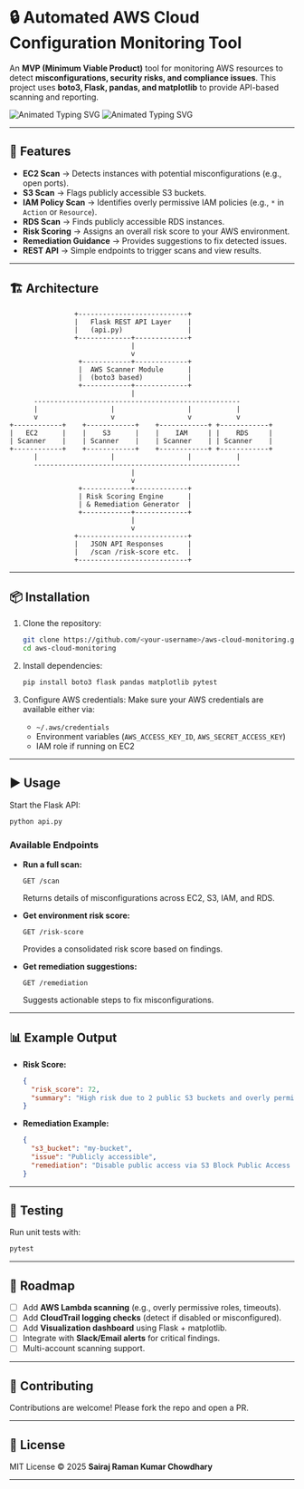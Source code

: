 # 🔒 Automated AWS Cloud Configuration Monitoring Tool

An **MVP (Minimum Viable Product)** tool for monitoring AWS resources to detect **misconfigurations, security risks, and compliance issues**.
This project uses **boto3, Flask, pandas, and matplotlib** to provide API-based scanning and reporting.

<img src="https://readme-typing-svg.herokuapp.com?font=Fira+Code&weight=600&size=22&pause=1000&color=F7B42C&background=FFFFFF00&center=true&vCenter=true&width=600&lines=By+Sairaj+Chowdhary;" alt="Animated Typing SVG" />

<img src="https://readme-typing-svg.herokuapp.com?font=Fira+Code&weight=600&size=32&pause=1300&color=C0C0C0&background=FFFFFF00&center=true&vCenter=true&width=600&lines=One+of+the+most+common+causes+of+data+breaches+in+cloud+environments+is+publicly+accessible+S3+buckets;But+With+this+tool;A+company’s+security+team+can+scan+and+immediately+see+if+any+S3+buckets+are+publicly+exposed." alt="Animated Typing SVG" />

---

## 🚀 Features

* **EC2 Scan** → Detects instances with potential misconfigurations (e.g., open ports).
* **S3 Scan** → Flags publicly accessible S3 buckets.
* **IAM Policy Scan** → Identifies overly permissive IAM policies (e.g., `*` in `Action` or `Resource`).
* **RDS Scan** → Finds publicly accessible RDS instances.
* **Risk Scoring** → Assigns an overall risk score to your AWS environment.
* **Remediation Guidance** → Provides suggestions to fix detected issues.
* **REST API** → Simple endpoints to trigger scans and view results.

---

## 🏗️ Architecture

```text
                +---------------------------+
                |   Flask REST API Layer    |
                |   (api.py)                |
                +-------------+-------------+
                              |
                              v
                 +------------+-------------+
                 |  AWS Scanner Module      |
                 |  (boto3 based)           |
                 +------------+-------------+
                              |
      ---------------------------------------------------
      |                  |                  |           |
      v                  v                  v           v
+------------+    +------------+    +------------+ +------------+
|   EC2      |    |    S3      |    |    IAM     | |    RDS     |
| Scanner    |    | Scanner    |    | Scanner    | | Scanner    |
+------------+    +------------+    +------------+ +------------+
      |                  |                  |           |
      ---------------------------------------------------
                              |
                              v
                 +------------+-------------+
                 | Risk Scoring Engine      |
                 | & Remediation Generator  |
                 +------------+-------------+
                              |
                              v
                +---------------------------+
                |   JSON API Responses      |
                |   /scan /risk-score etc.  |
                +---------------------------+
```

---

## 📦 Installation

1. Clone the repository:

   ```bash
   git clone https://github.com/<your-username>/aws-cloud-monitoring.git
   cd aws-cloud-monitoring
   ```

2. Install dependencies:

   ```bash
   pip install boto3 flask pandas matplotlib pytest
   ```

3. Configure AWS credentials:
   Make sure your AWS credentials are available either via:

   * `~/.aws/credentials`
   * Environment variables (`AWS_ACCESS_KEY_ID`, `AWS_SECRET_ACCESS_KEY`)
   * IAM role if running on EC2

---

## ▶️ Usage

Start the Flask API:

```bash
python api.py
```

### Available Endpoints

* **Run a full scan:**

  ```
  GET /scan
  ```

  Returns details of misconfigurations across EC2, S3, IAM, and RDS.

* **Get environment risk score:**

  ```
  GET /risk-score
  ```

  Provides a consolidated risk score based on findings.

* **Get remediation suggestions:**

  ```
  GET /remediation
  ```

  Suggests actionable steps to fix misconfigurations.

---

## 📊 Example Output

* **Risk Score:**

  ```json
  {
    "risk_score": 72,
    "summary": "High risk due to 2 public S3 buckets and overly permissive IAM policy"
  }
  ```

* **Remediation Example:**

  ```json
  {
    "s3_bucket": "my-bucket",
    "issue": "Publicly accessible",
    "remediation": "Disable public access via S3 Block Public Access settings"
  }
  ```

---

## 🧪 Testing

Run unit tests with:

```bash
pytest
```

---

## 🌱 Roadmap

* [ ] Add **AWS Lambda scanning** (e.g., overly permissive roles, timeouts).
* [ ] Add **CloudTrail logging checks** (detect if disabled or misconfigured).
* [ ] Add **Visualization dashboard** using Flask + matplotlib.
* [ ] Integrate with **Slack/Email alerts** for critical findings.
* [ ] Multi-account scanning support.

---

## 🤝 Contributing

Contributions are welcome! Please fork the repo and open a PR.

---

## 📜 License

MIT License © 2025 **Sairaj Raman Kumar Chowdhary**

---
